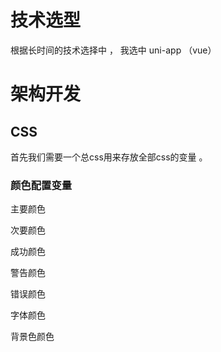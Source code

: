 # 技术选型

根据长时间的技术选择中 ， 我选中 uni-app  （vue）

# 架构开发

## CSS
首先我们需要一个总css用来存放全部css的变量 。

### 颜色配置变量

主要颜色

次要颜色

成功颜色

警告颜色

错误颜色

字体颜色

背景色颜色
